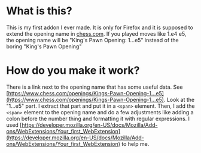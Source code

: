 # What is this?
This is my first addon I ever made. It is only for Firefox and it is supposed to extend the opening name in [chess.com](chess.com). If you played moves like 1.e4 e5, the opening name will be "King's Pawn Opening: 1...e5" instead of the boring "King's Pawn Opening"
# How do you make it work?
There is a link next to the opening name that has some useful data. See [https://www.chess.com/openings/Kings-Pawn-Opening-1...e5](https://www.chess.com/openings/Kings-Pawn-Opening-1...e5). Look at the "1...e5" part. I extract that part and put it in a `<span>` element. Then, I add the `<span>` element to the opening name and do a few adjustments like adding a colon before the number thing and formatting it with regular expressions. I used [https://developer.mozilla.org/en-US/docs/Mozilla/Add-ons/WebExtensions/Your_first_WebExtension](https://developer.mozilla.org/en-US/docs/Mozilla/Add-ons/WebExtensions/Your_first_WebExtension) to help me.